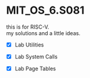 # MIT_OS_6.S081
this is for RISC-V.  
my solutions and a little ideas.

- [x] Lab Utilities  
- [x] Lab System Calls  
- [x] Lab Page Tables 

